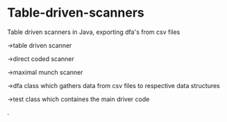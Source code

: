 # Table-driven-scanners
<p>Table driven scanners in Java, exporting dfa's from csv files</p>
<p>->table driven scanner</p>
<p>->direct coded scanner</p>
<p>->maximal munch scanner</p>
<p>->dfa class which gathers data from csv files to respective data structures</p>
<p>->test class which containes the main driver code</p>
.
